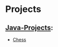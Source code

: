 # **Projects**

## [Java-Projects](https://github.com/BottleNeck1/Projects/tree/main/Java-Projects):
* [Chess](https://github.com/BottleNeck1/Projects/tree/main/Java-Projects/CHESS.md/)

